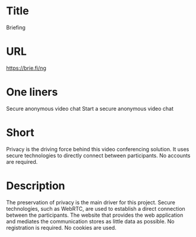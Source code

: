 # Title

Briefing

# URL

https://brie.fi/ng

# One liners

Secure anonymous video chat
Start a secure anonymous video chat

# Short

Privacy is the driving force behind this video conferencing solution. It uses secure technologies to directly connect between participants. No accounts are required.

# Description

The preservation of privacy is the main driver for this project. Secure technologies, such as WebRTC, are used to establish a direct connection between the participants. The website that provides the web application and mediates the communication stores as little data as possible. No registration is required. No cookies are used.

